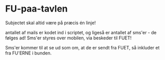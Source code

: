 # FU-paa-tavlen

Subjectet skal altid være på præcis én linje! 

antallet af mails er kodet ind i scriptet, og ligeså er antallet af sms'er - de følges ad!
Sms'er styres over mobilen, via beskeder til FUET!

Sms'er kommer til at se ud som om, at de er sendt fra FUET, så inkluder et fra FU'ERNE i bunden.  
